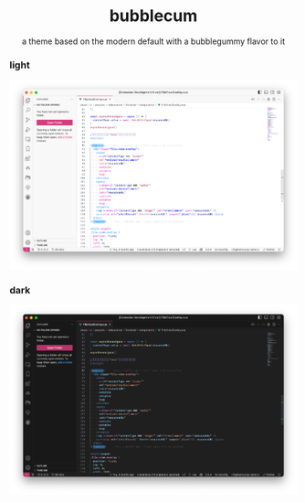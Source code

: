 <h1 align="center">bubblecum</h1>
<p align="center">a theme based on the modern default with a bubblegummy flavor to it</p>

### light
![light theme screenshot](docs/light.png)

### dark
![dark theme screenshot](docs/dark.png)